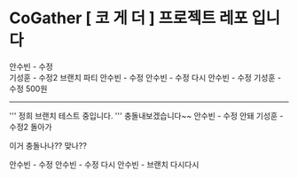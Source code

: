 # CoGather [ 코 게 더 ] 프로젝트 레포 입니다 
안수빈 - 수정  
기성훈  - 수정2 브랜치 파티
안수빈 - 수정
안수빈 - 수정 다시
안수빈 - 수정
기성훈  - 수정 500원

---
'''
정희 브랜치 테스트 중입니다. 
'''
충돌내보겠습니다~~
안수빈 - 수정  안돼
기성훈  - 수정2 돌아가


이거 충돌나나??
맞나??

안수빈 - 수정
안수빈 - 수정 다시
안수빈 - 브랜치 다시다시
